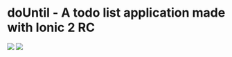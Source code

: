 # doUntil - A todo list application made with Ionic 2 RC

[<img src="https://s11.postimg.org/s6ctvv40j/Screenshot_from_2016_11_10_02_32_21.png">](https://mysterious-beyond-86391.herokuapp.com/)
[<img src="https://s11.postimg.org/5lnkb0icz/Screenshot_from_2016_11_10_02_42_43.png">](https://mysterious-beyond-86391.herokuapp.com/)



